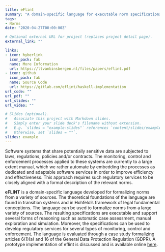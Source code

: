 ```yaml
---
title: eFlint
summary: "A domain-specific language for executable norm specifications"
tags:
- Norms
date: "2020-04-27T00:00:00Z"

# Optional external URL for project (replaces project detail page).
external_link: ""

links:
- icon: hyberlink
  icon_pack: fab
  name: More Information
  url: https://ltvanbinsbergen.nl/files/papers/eflint.pdf
- icon: github
  icon_pack: fab
  name: Source Code
  url: https://gitlab.com/eflint/haskell-implementation
url_code: ""
url_pdf: ""
url_slides: ""
url_video: ""

# Slides (optional).
#   Associate this project with Markdown slides.
#   Simply enter your slide deck's filename without extension.
#   E.g. `slides = "example-slides"` references `content/slides/example-slides.md`.
#   Otherwise, set `slides = ""`.
slides: example
---
```


Software systems that share potentially sensitive data are subjected to laws, regulations, policies and/or contracts. The monitoring, control and enforcement processes applied to these systems are currently to a large extent manual, which we rather automate by embedding the processes as dedicated and adaptable software services in order to improve efficiency and effectiveness. This approach requires such regulatory services to be closely aligned with a formal description of the relevant norms.

<b>eFLINT</b> is a domain-specific language developed for formalizing norms from a variety of sources. The theoretical foundations of the language are found in transition systems and in Hohfeld’s framework of legal fundamental conceptions. The language can be used to formalize norms from a large variety of sources. The resulting specifications are executable and support several forms of reasoning such as automatic case assessment, manual exploration and simulation. Moreover, the specifications can be used to develop regulatory services for several types of monitoring, control and enforcement. The language is evaluated through a case study formalizing articles 6(1)(a) and 16 of the General Data Protection Regulation (GDPR). A prototype implementation of eflint is discussed and is available online <a href="http://grotius.uvalight.net/eflintonline/">here</a>.